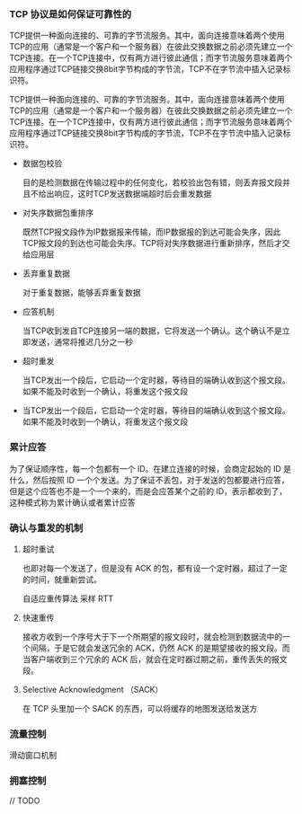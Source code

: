 ### TCP 协议是如何保证可靠性的

TCP提供一种面向连接的、可靠的字节流服务。其中，面向连接意味着两个使用TCP的应用（通常是一个客户和一个服务器）在彼此交换数据之前必须先建立一个TCP连接。在一个TCP连接中，仅有两方进行彼此通信；而字节流服务意味着两个应用程序通过TCP链接交换8bit字节构成的字节流，TCP不在字节流中插入记录标识符。 

TCP提供一种面向连接的、可靠的字节流服务。其中，面向连接意味着两个使用TCP的应用（通常是一个客户和一个服务器）在彼此交换数据之前必须先建立一个TCP连接。在一个TCP连接中，仅有两方进行彼此通信；而字节流服务意味着两个应用程序通过TCP链接交换8bit字节构成的字节流，TCP不在字节流中插入记录标识符。 

- 数据包校验

  目的是检测数据在传输过程中的任何变化，若校验出包有错，则丢弃报文段并且不给出响应，这时TCP发送数据端超时后会重发数据

- 对失序数据包重排序

  既然TCP报文段作为IP数据报来传输，而IP数据报的到达可能会失序，因此TCP报文段的到达也可能会失序。TCP将对失序数据进行重新排序，然后才交给应用层

- 丢弃重复数据

  对于重复数据，能够丢弃重复数据

- 应答机制

  当TCP收到发自TCP连接另一端的数据，它将发送一个确认。这个确认不是立即发送，通常将推迟几分之一秒

- 超时重发

  当TCP发出一个段后，它启动一个定时器，等待目的端确认收到这个报文段。如果不能及时收到一个确认，将重发这个报文段

- 当TCP发出一个段后，它启动一个定时器，等待目的端确认收到这个报文段。如果不能及时收到一个确认，将重发这个报文段



### 累计应答

为了保证顺序性，每一个包都有一个 ID。在建立连接的时候，会商定起始的 ID 是什么，然后按照 ID 一个个发送。为了保证不丢包，对于发送的包都要进行应答，但是这个应答也不是一个一个来的，而是会应答某个之前的 ID，表示都收到了，这种模式称为累计确认或者累计应答



### 确认与重发的机制

1. 超时重试

   也即对每一个发送了，但是没有 ACK 的包，都有设一个定时器，超过了一定的时间，就重新尝试。

   自适应重传算法 采样 RTT

2. 快速重传

   接收方收到一个序号大于下一个所期望的报文段时，就会检测到数据流中的一个间隔，于是它就会发送冗余的 ACK，仍然 ACK 的是期望接收的报文段。而当客户端收到三个冗余的 ACK 后，就会在定时器过期之前，重传丢失的报文段。

3. Selective Acknowledgment （SACK）

   在 TCP 头里加一个 SACK 的东西，可以将缓存的地图发送给发送方



### 流量控制

滑动窗口机制



### 拥塞控制

// TODO